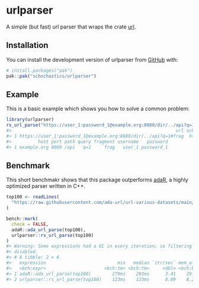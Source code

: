
<!-- README.md is generated from README.Rmd. Please edit that file -->

# urlparser

<!-- badges: start -->

<!-- badges: end -->

A simple (but fast) url parser that wraps the crate
[url](https://crates.io/crates/url).

## Installation

You can install the development version of urlparser from
[GitHub](https://github.com/) with:

``` r
# install.packages("pak")
pak::pak("schochastics/urlparser")
```

## Example

This is a basic example which shows you how to solve a common problem:

``` r
library(urlparser)
rs_url_parse("https://user_1:password_1@example.org:8080/dir/../api?q=1#frag")
#>                                                              url scheme
#> 1 https://user_1:password_1@example.org:8080/dir/../api?q=1#frag  https
#>          host port path query fragment username   password
#> 1 example.org 8080 /api   q=1     frag   user_1 password_1
```

## Benchmark

This short benchmakr shows that this package outperforms
[adaR](https://github.com/gesistsa/adaR), a highly optimized parser
written in C++.

``` r
top100 <- readLines(
  "https://raw.githubusercontent.com/ada-url/url-various-datasets/main/top100/top100.txt"
)

bench::mark(
  check = FALSE,
  adaR::ada_url_parse(top100),
  urlparser::rs_url_parse(top100)
)
#> Warning: Some expressions had a GC in every iteration; so filtering is
#> disabled.
#> # A tibble: 2 × 6
#>   expression                           min   median `itr/sec` mem_alloc `gc/sec`
#>   <bch:expr>                      <bch:tm> <bch:tm>     <dbl> <bch:byt>    <dbl>
#> 1 adaR::ada_url_parse(top100)        279ms    293ms      3.41    29.6MB     5.11
#> 2 urlparser::rs_url_parse(top100)    123ms    123ms      8.09    8.28MB     0
```
